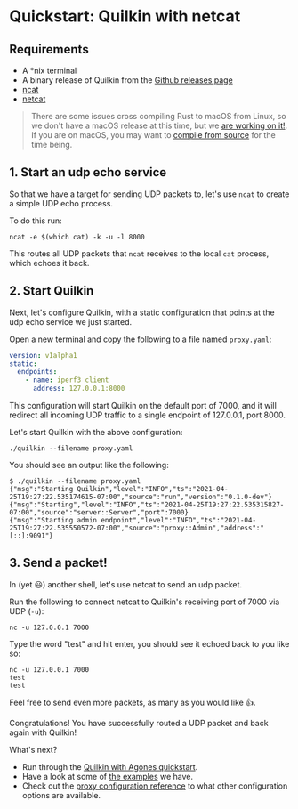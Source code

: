 # Quickstart: Quilkin with netcat

## Requirements

* A *nix terminal
* A binary release of Quilkin from the [Github releases page](https://github.com/googleforgames/quilkin/releases)
* [ncat](https://nmap.org/ncat/guide/)
* [netcat](http://netcat.sourceforge.net/)

> There are some issues cross compiling Rust to macOS from Linux, so we don't have a macOS release at this time, but 
> we [are working on it!](https://github.com/googleforgames/quilkin/issues/19).
> If you are on macOS, you may want to [compile from source](../CONTRIBUTING.md#cloning-the-repository) for the time being.

## 1. Start an udp echo service

So that we have a target for sending UDP packets to, let's use `ncat` to create a simple UDP echo process.

To do this run:

```shell
ncat -e $(which cat) -k -u -l 8000
```

This routes all UDP packets that `ncat` receives to the local `cat` process, which echoes it back.

## 2. Start Quilkin

Next, let's configure Quilkin, with a static configuration that points at the udp echo service we just started.

Open a new terminal and copy the following to a file named `proxy.yaml`:

```yaml
version: v1alpha1
static:
  endpoints:
    - name: iperf3 client
      address: 127.0.0.1:8000
```

This configuration will start Quilkin on the default port of 7000, and it will redirect all incoming UDP traffic to 
a single endpoint of 127.0.0.1, port 8000.

Let's start Quilkin with the above configuration:

```shell
./quilkin --filename proxy.yaml
```

You should see an output like the following:

```shell
$ ./quilkin --filename proxy.yaml
{"msg":"Starting Quilkin","level":"INFO","ts":"2021-04-25T19:27:22.535174615-07:00","source":"run","version":"0.1.0-dev"}
{"msg":"Starting","level":"INFO","ts":"2021-04-25T19:27:22.535315827-07:00","source":"server::Server","port":7000}
{"msg":"Starting admin endpoint","level":"INFO","ts":"2021-04-25T19:27:22.535550572-07:00","source":"proxy::Admin","address":"[::]:9091"}
```

## 3. Send a packet!

In (yet 😃) another shell, let's use netcat to send an udp packet.

Run the following to connect netcat to Quilkin's receiving port of 7000 via UDP (`-u`):

```shell
nc -u 127.0.0.1 7000
```

Type the word "test" and hit enter, you should see it echoed back to you like so:

```shell
nc -u 127.0.0.1 7000
test
test
```

Feel free to send even more packets, as many as you would like 👍.

Congratulations! You have successfully routed a UDP packet and back again with Quilkin!

What's next?

* Run through the [Quilkin with Agones quickstart](./quickstart-agones-xonotic.md).
* Have a look at some of [the examples](../examples) we have.
* Check out the [proxy configuration reference](./proxy-configuration.md) to what other configuration options are 
  available.

